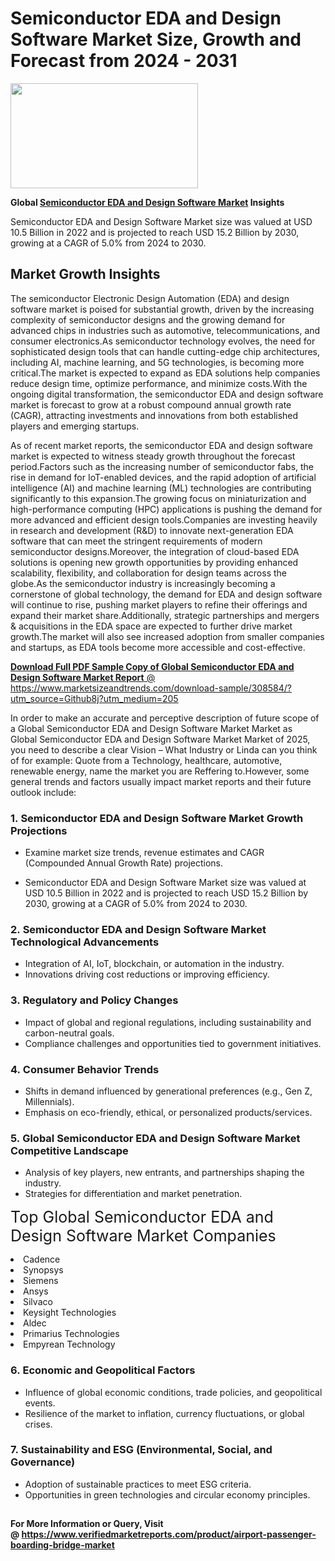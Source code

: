 <H1>Semiconductor EDA and Design Software Market Size, Growth and Forecast from 2024 - 2031</H1><img class="aligncenter size-medium wp-image-584254" src="https://thirdeyenews.in/wp-content/uploads/2024/09/Global-Market-Research-300x168.jpeg" alt="" width="300" height="168" /><p><strong>Global&nbsp;<a href="https://www.marketsizeandtrends.com/download-sample/308584/?utm_source=Github8j?utm_medium=205">Semiconductor EDA and Design Software Market</a> Insights</strong></p><p>Semiconductor EDA and Design Software Market size was valued at USD 10.5 Billion in 2022 and is projected to reach USD 15.2 Billion by 2030, growing at a CAGR of 5.0% from 2024 to 2030.</p><p><h2>Market Growth Insights</h2> <p>The semiconductor Electronic Design Automation (EDA) and design software market is poised for substantial growth, driven by the increasing complexity of semiconductor designs and the growing demand for advanced chips in industries such as automotive, telecommunications, and consumer electronics.As semiconductor technology evolves, the need for sophisticated design tools that can handle cutting-edge chip architectures, including AI, machine learning, and 5G technologies, is becoming more critical.The market is expected to expand as EDA solutions help companies reduce design time, optimize performance, and minimize costs.With the ongoing digital transformation, the semiconductor EDA and design software market is forecast to grow at a robust compound annual growth rate (CAGR), attracting investments and innovations from both established players and emerging startups.</p> <p><a href="#"></a></p> <p>As of recent market reports, the semiconductor EDA and design software market is expected to witness steady growth throughout the forecast period.Factors such as the increasing number of semiconductor fabs, the rise in demand for IoT-enabled devices, and the rapid adoption of artificial intelligence (AI) and machine learning (ML) technologies are contributing significantly to this expansion.The growing focus on miniaturization and high-performance computing (HPC) applications is pushing the demand for more advanced and efficient design tools.Companies are investing heavily in research and development (R&D) to innovate next-generation EDA software that can meet the stringent requirements of modern semiconductor designs.Moreover, the integration of cloud-based EDA solutions is opening new growth opportunities by providing enhanced scalability, flexibility, and collaboration for design teams across the globe.As the semiconductor industry is increasingly becoming a cornerstone of global technology, the demand for EDA and design software will continue to rise, pushing market players to refine their offerings and expand their market share.Additionally, strategic partnerships and mergers & acquisitions in the EDA space are expected to further drive market growth.The market will also see increased adoption from smaller companies and startups, as EDA tools become more accessible and cost-effective.</p> <p><a href="#"></p><p><span class=""><strong>Download Full PDF Sample Copy of Global Semiconductor EDA and Design Software Market Report</strong> @ <a href="https://www.marketsizeandtrends.com/download-sample/308584/?utm_source=Github8j?utm_medium=205" target="_blank">https://www.marketsizeandtrends.com/download-sample/308584/?utm_source=Github8j?utm_medium=205</a></span></p><p>In order to make an accurate and perceptive description of future scope of a Global&nbsp;Semiconductor EDA and Design Software Market Market as Global&nbsp;Semiconductor EDA and Design Software Market Market of 2025, you need to describe a clear Vision &ndash; What Industry or Linda can you think of for example: Quote from a Technology, healthcare, automotive, renewable energy, name the market you are Reffering to.However, some general trends and factors usually impact market reports and their future outlook include:</p><h3>1.&nbsp;<strong>Semiconductor EDA and Design Software Market Growth Projections</strong></h3><ul><li>Examine market size trends, revenue estimates and CAGR (Compounded Annual Growth Rate) projections.</li><li><p>Semiconductor EDA and Design Software Market size was valued at USD 10.5 Billion in 2022 and is projected to reach USD 15.2 Billion by 2030, growing at a CAGR of 5.0% from 2024 to 2030.</p></li></ul><h3>2.&nbsp;<strong>Semiconductor EDA and Design Software Market Technological Advancements</strong></h3><ul><li>Integration of AI, IoT, blockchain, or automation in the industry.</li><li>Innovations driving cost reductions or improving efficiency.</li></ul><h3>3.&nbsp;<strong>Regulatory and Policy Changes</strong></h3><ul><li>Impact of global and regional regulations, including sustainability and carbon-neutral goals.</li><li>Compliance challenges and opportunities tied to government initiatives.</li></ul><h3>4.&nbsp;<strong>Consumer Behavior Trends</strong></h3><ul><li>Shifts in demand influenced by generational preferences (e.g., Gen Z, Millennials).</li><li>Emphasis on eco-friendly, ethical, or personalized products/services.</li></ul><h3>5.&nbsp;<strong>Global Semiconductor EDA and Design Software Market Competitive Landscape</strong></h3><ul><li>Analysis of key players, new entrants, and partnerships shaping the industry.</li><li>Strategies for differentiation and market penetration.</li></ul><p data-pm-slice="1 1 []"><span style="color: inherit; font-family: inherit; font-size: 25px;">Top Global Semiconductor EDA and Design Software Market Companies</span></p><div class="" data-test-id=""><p><li>Cadence</li><li> Synopsys</li><li> Siemens</li><li> Ansys</li><li> Silvaco</li><li> Keysight Technologies</li><li> Aldec</li><li> Primarius Technologies</li><li> Empyrean Technology</li></p></div><h3>6.&nbsp;<strong>Economic and Geopolitical Factors</strong></h3><ul><li>Influence of global economic conditions, trade policies, and geopolitical events.</li><li>Resilience of the market to inflation, currency fluctuations, or global crises.</li></ul><h3>7.&nbsp;<strong>Sustainability and ESG (Environmental, Social, and Governance)</strong></h3><ul><li>Adoption of sustainable practices to meet ESG criteria.</li><li>Opportunities in green technologies and circular economy principles.</li></ul><h2><strong style="font-size: 14px;">For More Information or Query, Visit @&nbsp;</strong><a style="background-color: #ffffff; font-size: 14px;" href="https://www.marketsizeandtrends.com/report/semiconductor-eda-and-design-software-market/" target="_blank">https://www.verifiedmarketreports.com/product/airport-passenger-boarding-bridge-market</a></h2>